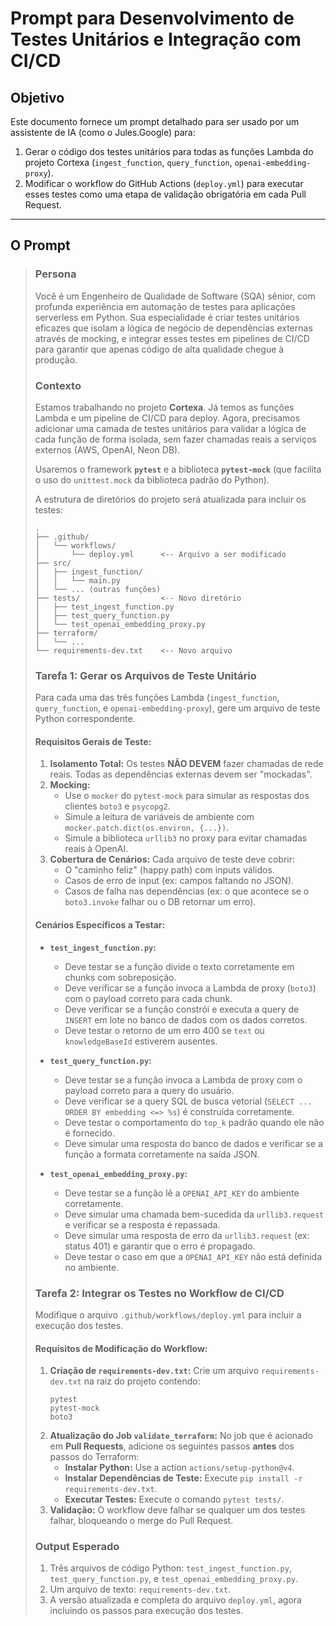 # Prompt para Desenvolvimento de Testes Unitários e Integração com CI/CD

## Objetivo

Este documento fornece um prompt detalhado para ser usado por um assistente de IA (como o Jules.Google) para:
1.  Gerar o código dos testes unitários para todas as funções Lambda do projeto Cortexa (`ingest_function`, `query_function`, `openai-embedding-proxy`).
2.  Modificar o workflow do GitHub Actions (`deploy.yml`) para executar esses testes como uma etapa de validação obrigatória em cada Pull Request.

---

## O Prompt

> ### Persona
>
> Você é um Engenheiro de Qualidade de Software (SQA) sênior, com profunda experiência em automação de testes para aplicações serverless em Python. Sua especialidade é criar testes unitários eficazes que isolam a lógica de negócio de dependências externas através de mocking, e integrar esses testes em pipelines de CI/CD para garantir que apenas código de alta qualidade chegue à produção.
>
> ### Contexto
>
> Estamos trabalhando no projeto **Cortexa**. Já temos as funções Lambda e um pipeline de CI/CD para deploy. Agora, precisamos adicionar uma camada de testes unitários para validar a lógica de cada função de forma isolada, sem fazer chamadas reais a serviços externos (AWS, OpenAI, Neon DB).
>
> Usaremos o framework **`pytest`** e a biblioteca **`pytest-mock`** (que facilita o uso do `unittest.mock` da biblioteca padrão do Python).
>
> A estrutura de diretórios do projeto será atualizada para incluir os testes:
>
> ```
> .
> ├── .github/
> │   └── workflows/
> │       └── deploy.yml      <-- Arquivo a ser modificado
> ├── src/
> │   ├── ingest_function/
> │   │   └── main.py
> │   └── ... (outras funções)
> ├── tests/                  <-- Novo diretório
> │   ├── test_ingest_function.py
> │   ├── test_query_function.py
> │   └── test_openai_embedding_proxy.py
> ├── terraform/
> │   └── ...
> └── requirements-dev.txt    <-- Novo arquivo
> ```
>
> ### Tarefa 1: Gerar os Arquivos de Teste Unitário
>
> Para cada uma das três funções Lambda (`ingest_function`, `query_function`, e `openai-embedding-proxy`), gere um arquivo de teste Python correspondente.
>
> #### Requisitos Gerais de Teste:
>
> 1.  **Isolamento Total:** Os testes **NÃO DEVEM** fazer chamadas de rede reais. Todas as dependências externas devem ser "mockadas".
> 2.  **Mocking:**
>     * Use o `mocker` do `pytest-mock` para simular as respostas dos clientes `boto3` e `psycopg2`.
>     * Simule a leitura de variáveis de ambiente com `mocker.patch.dict(os.environ, {...})`.
>     * Simule a biblioteca `urllib3` no proxy para evitar chamadas reais à OpenAI.
> 3.  **Cobertura de Cenários:** Cada arquivo de teste deve cobrir:
>     * O "caminho feliz" (happy path) com inputs válidos.
>     * Casos de erro de input (ex: campos faltando no JSON).
>     * Casos de falha nas dependências (ex: o que acontece se o `boto3.invoke` falhar ou o DB retornar um erro).
>
> #### Cenários Específicos a Testar:
>
> * **`test_ingest_function.py`:**
>     * Deve testar se a função divide o texto corretamente em chunks com sobreposição.
>     * Deve verificar se a função invoca a Lambda de proxy (`boto3`) com o payload correto para cada chunk.
>     * Deve verificar se a função constrói e executa a query de `INSERT` em lote no banco de dados com os dados corretos.
>     * Deve testar o retorno de um erro 400 se `text` ou `knowledgeBaseId` estiverem ausentes.
>
> * **`test_query_function.py`:**
>     * Deve testar se a função invoca a Lambda de proxy com o payload correto para a query do usuário.
>     * Deve verificar se a query SQL de busca vetorial (`SELECT ... ORDER BY embedding <=> %s`) é construída corretamente.
>     * Deve testar o comportamento do `top_k` padrão quando ele não é fornecido.
>     * Deve simular uma resposta do banco de dados e verificar se a função a formata corretamente na saída JSON.
>
> * **`test_openai_embedding_proxy.py`:**
>     * Deve testar se a função lê a `OPENAI_API_KEY` do ambiente corretamente.
>     * Deve simular uma chamada bem-sucedida da `urllib3.request` e verificar se a resposta é repassada.
>     * Deve simular uma resposta de erro da `urllib3.request` (ex: status 401) e garantir que o erro é propagado.
>     * Deve testar o caso em que a `OPENAI_API_KEY` não está definida no ambiente.
>
> ### Tarefa 2: Integrar os Testes no Workflow de CI/CD
>
> Modifique o arquivo `.github/workflows/deploy.yml` para incluir a execução dos testes.
>
> #### Requisitos de Modificação do Workflow:
>
> 1.  **Criação de `requirements-dev.txt`:** Crie um arquivo `requirements-dev.txt` na raiz do projeto contendo:
>     ```
>     pytest
>     pytest-mock
>     boto3
>     ```
> 2.  **Atualização do Job `validate_terraform`:** No job que é acionado em **Pull Requests**, adicione os seguintes passos **antes** dos passos do Terraform:
>     * **Instalar Python:** Use a action `actions/setup-python@v4`.
>     * **Instalar Dependências de Teste:** Execute `pip install -r requirements-dev.txt`.
>     * **Executar Testes:** Execute o comando `pytest tests/`.
> 3.  **Validação:** O workflow deve falhar se qualquer um dos testes falhar, bloqueando o merge do Pull Request.
>
> ### Output Esperado
>
> 1.  Três arquivos de código Python: `test_ingest_function.py`, `test_query_function.py`, e `test_openai_embedding_proxy.py`.
> 2.  Um arquivo de texto: `requirements-dev.txt`.
> 3.  A versão atualizada e completa do arquivo `deploy.yml`, agora incluindo os passos para execução dos testes.